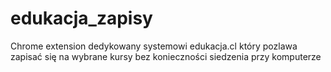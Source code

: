 # edukacja_zapisy
Chrome extension dedykowany systemowi edukacja.cl który pozlawa zapisać się na wybrane kursy bez konieczności siedzenia przy komputerze

